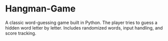 # Hangman-Game
A classic word-guessing game built in Python. The player tries to guess a hidden word letter by letter. Includes randomized words, input handling, and score tracking.
